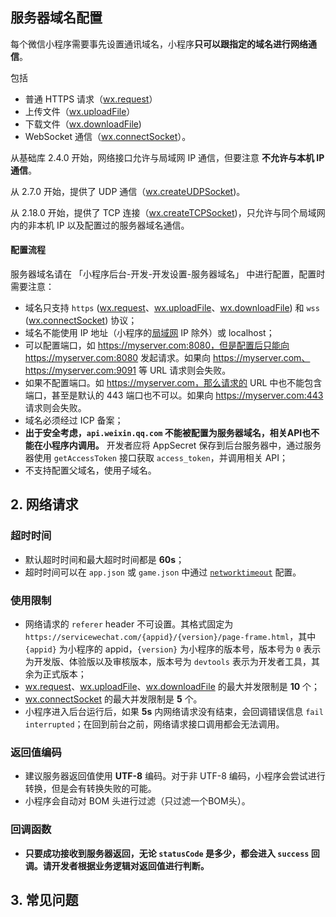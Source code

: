## 服务器域名配置

每个微信小程序需要事先设置通讯域名，小程序**只可以跟指定的域名进行网络通信**。

包括

- 普通 HTTPS 请求（[wx.request](https://developers.weixin.qq.com/miniprogram/dev/api/network/request/wx.request.html)）
- 上传文件（[wx.uploadFile](https://developers.weixin.qq.com/miniprogram/dev/api/network/upload/wx.uploadFile.html)）
- 下载文件（[wx.downloadFile](https://developers.weixin.qq.com/miniprogram/dev/api/network/download/wx.downloadFile.html)) 
-  WebSocket 通信（[wx.connectSocket](https://developers.weixin.qq.com/miniprogram/dev/api/network/websocket/wx.connectSocket.html)）。

从基础库 2.4.0 开始，网络接口允许与局域网 IP 通信，但要注意 **不允许与本机 IP 通信**。

从 2.7.0 开始，提供了 UDP 通信（[wx.createUDPSocket](https://developers.weixin.qq.com/miniprogram/dev/api/network/udp/wx.createUDPSocket.html))。

从 2.18.0 开始，提供了 TCP 连接（[wx.createTCPSocket](https://developers.weixin.qq.com/miniprogram/dev/api/network/tcp/wx.createTCPSocket.html))，只允许与同个局域网内的非本机 IP 以及配置过的服务器域名通信。

#### 配置流程

服务器域名请在 「小程序后台-开发-开发设置-服务器域名」 中进行配置，配置时需要注意：

- 域名只支持 `https` ([wx.request](https://developers.weixin.qq.com/miniprogram/dev/api/network/request/wx.request.html)、[wx.uploadFile](https://developers.weixin.qq.com/miniprogram/dev/api/network/upload/wx.uploadFile.html)、[wx.downloadFile](https://developers.weixin.qq.com/miniprogram/dev/api/network/download/wx.downloadFile.html)) 和 `wss` ([wx.connectSocket](https://developers.weixin.qq.com/miniprogram/dev/api/network/websocket/wx.connectSocket.html)) 协议；
- 域名不能使用 IP 地址（小程序的[局域网](https://developers.weixin.qq.com/miniprogram/dev/framework/ability/mDNS.html) IP 除外）或 localhost；
- 可以配置端口，如 https://myserver.com:8080，但是配置后只能向 https://myserver.com:8080 发起请求。如果向 https://myserver.com、https://myserver.com:9091 等 URL 请求则会失败。
- 如果不配置端口。如 https://myserver.com，那么请求的 URL 中也不能包含端口，甚至是默认的 443 端口也不可以。如果向 https://myserver.com:443 请求则会失败。
- 域名必须经过 ICP 备案；
- **出于安全考虑，`api.weixin.qq.com` 不能被配置为服务器域名，相关API也不能在小程序内调用。** 开发者应将 AppSecret 保存到后台服务器中，通过服务器使用 `getAccessToken` 接口获取 `access_token`，并调用相关 API；
- 不支持配置父域名，使用子域名。

## 2. 网络请求

### 超时时间

- 默认超时时间和最大超时时间都是 **60s**；
- 超时时间可以在 `app.json` 或 `game.json` 中通过 [`networktimeout`](https://developers.weixin.qq.com/miniprogram/dev/framework/config.html) 配置。

### 使用限制

- 网络请求的 `referer` header 不可设置。其格式固定为 `https://servicewechat.com/{appid}/{version}/page-frame.html`，其中 `{appid}` 为小程序的 appid，`{version}` 为小程序的版本号，版本号为 `0` 表示为开发版、体验版以及审核版本，版本号为 `devtools` 表示为开发者工具，其余为正式版本；
- [wx.request](https://developers.weixin.qq.com/miniprogram/dev/api/network/request/wx.request.html)、[wx.uploadFile](https://developers.weixin.qq.com/miniprogram/dev/api/network/upload/wx.uploadFile.html)、[wx.downloadFile](https://developers.weixin.qq.com/miniprogram/dev/api/network/download/wx.downloadFile.html) 的最大并发限制是 **10** 个；
- [wx.connectSocket](https://developers.weixin.qq.com/miniprogram/dev/api/network/websocket/wx.connectSocket.html) 的最大并发限制是 **5** 个。
- 小程序进入后台运行后，如果 **5s** 内网络请求没有结束，会回调错误信息 `fail interrupted`；在回到前台之前，网络请求接口调用都会无法调用。

### 返回值编码

- 建议服务器返回值使用 **UTF-8** 编码。对于非 UTF-8 编码，小程序会尝试进行转换，但是会有转换失败的可能。
- 小程序会自动对 BOM 头进行过滤（只过滤一个BOM头）。

### 回调函数

- **只要成功接收到服务器返回，无论 `statusCode` 是多少，都会进入 `success` 回调。请开发者根据业务逻辑对返回值进行判断。**

## 3. 常见问题

### 